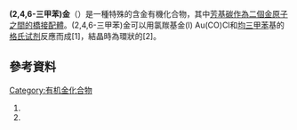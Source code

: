 **(2,4,6-三甲苯)金**（）是一種特殊的含金有機化合物，其中[芳基碳作為二個金原子之間的](https://zh.wikipedia.org/wiki/芳基 "wikilink")[橋接配體](../Page/橋接配體.md "wikilink")。(2,4,6-三甲苯)金可以用氯羰基金(I) Au(CO)Cl和[均三甲苯](../Page/均三甲苯.md "wikilink")基的[格氏试剂](../Page/格氏试剂.md "wikilink")反應而成\[1\]，結晶時為環狀的\[2\]。

## 參考資料

[Category:有机金化合物](https://zh.wikipedia.org/wiki/Category:有机金化合物 "wikilink")

1.
2.